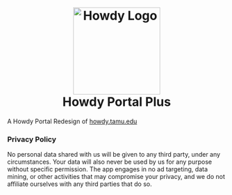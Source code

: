 <h1 align="center">
    <img src="https://cdn.eis.tamu.edu/public/images/howdylogo.png" alt="Howdy Logo" width="200">
  <br>
  Howdy Portal Plus
</h1>

A Howdy Portal Redesign of [howdy.tamu.edu](https://howdy.tamu.edu)

### Privacy Policy

No personal data shared with us will be given to any third party, under any circumstances. Your data will also never be used by us for any purpose without specific permission.
The app engages in no ad targeting, data mining, or other activities that may compromise your privacy, and we do not affiliate ourselves with any third parties that do so.
